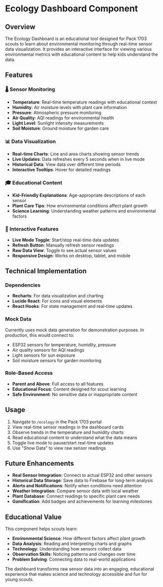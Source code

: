 # Ecology Dashboard Component

## Overview

The Ecology Dashboard is an educational tool designed for Pack 1703 scouts to learn about environmental monitoring through real-time sensor data visualization. It provides an interactive interface for viewing various environmental metrics with educational content to help kids understand the data.

## Features

### 🌡️ Sensor Monitoring
- **Temperature**: Real-time temperature readings with educational context
- **Humidity**: Air moisture levels with plant care information
- **Pressure**: Atmospheric pressure monitoring
- **Air Quality**: AQI readings for environmental health
- **Light Level**: Sunlight intensity measurements
- **Soil Moisture**: Ground moisture for garden care

### 📊 Data Visualization
- **Real-time Charts**: Line and area charts showing sensor trends
- **Live Updates**: Data refreshes every 5 seconds when in live mode
- **Historical Data**: View data over different time periods
- **Interactive Tooltips**: Hover for detailed readings

### 🎓 Educational Content
- **Kid-Friendly Explanations**: Age-appropriate descriptions of each sensor
- **Plant Care Tips**: How environmental conditions affect plant growth
- **Science Learning**: Understanding weather patterns and environmental factors

### 🔧 Interactive Features
- **Live Mode Toggle**: Start/stop real-time data updates
- **Refresh Button**: Manually refresh sensor readings
- **Raw Data View**: Toggle to see actual sensor values
- **Responsive Design**: Works on desktop, tablet, and mobile

## Technical Implementation

### Dependencies
- **Recharts**: For data visualization and charting
- **Lucide React**: For icons and visual elements
- **React Hooks**: For state management and real-time updates

### Mock Data
Currently uses mock data generation for demonstration purposes. In production, this would connect to:
- ESP32 sensors for temperature, humidity, pressure
- Air quality sensors for AQI readings
- Light sensors for sun exposure
- Soil moisture sensors for garden monitoring

### Role-Based Access
- **Parent and Above**: Full access to all features
- **Educational Focus**: Content designed for scout learning
- **Safe Environment**: No sensitive data or inappropriate content

## Usage

1. Navigate to `/ecology` in the Pack 1703 portal
2. View real-time sensor readings in the dashboard cards
3. Observe trends in the temperature and humidity charts
4. Read educational content to understand what the data means
5. Toggle live mode to pause/start real-time updates
6. Use "Show Data" to view raw sensor readings

## Future Enhancements

- **Real Sensor Integration**: Connect to actual ESP32 and other sensors
- **Historical Data Storage**: Save data to Firebase for long-term analysis
- **Alerts and Notifications**: Notify when conditions need attention
- **Weather Integration**: Compare sensor data with local weather
- **Plant Database**: Connect readings to specific plant care needs
- **Gamification**: Add badges and achievements for learning milestones

## Educational Value

This component helps scouts learn:
- **Environmental Science**: How different factors affect plant growth
- **Data Analysis**: Reading and interpreting charts and graphs
- **Technology**: Understanding how sensors collect data
- **Observation Skills**: Noticing patterns and changes over time
- **Problem Solving**: Connecting data to real-world applications

The dashboard transforms raw sensor data into an engaging, educational experience that makes science and technology accessible and fun for young scouts.
